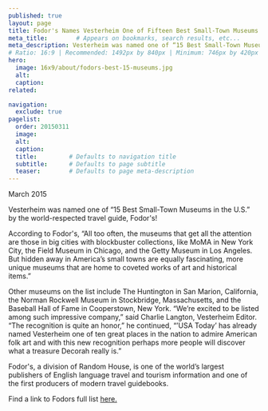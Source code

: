 ```yaml
---
published: true
layout: page
title: Fodor's Names Vesterheim One of Fifteen Best Small-Town Museums in U.S.
meta_title:        # Appears on bookmarks, search results, etc...
meta_description: Vesterheim was named one of “15 Best Small-Town Museums in the U.S.” by the world-respected travel guide, Fodor's!
# Ratio: 16:9 | Recommended: 1492px by 840px | Minimum: 746px by 420px
hero:
  image: 16x9/about/fodors-best-15-museums.jpg
  alt:
  caption:
related:

navigation:
  exclude: true  
pagelist:
  order: 20150311
  image: 
  alt: 
  caption:
  title:         # Defaults to navigation title
  subtitle:      # Defaults to page subtitle
  teaser:        # Defaults to page meta-description
---
```

March 2015

Vesterheim was named one of “15 Best Small-Town Museums in the U.S.” by the world-respected travel guide, Fodor's!

According to Fodor's, “All too often, the museums that get all the attention are those in big cities with blockbuster collections, like MoMA in New York City, the Field Museum in Chicago, and the Getty Museum in Los Angeles. But hidden away in America’s small towns are equally fascinating, more unique museums that are home to coveted works of art and historical items.”

Other museums on the list include The Huntington in San Marion, California, the Norman Rockwell Museum in Stockbridge, Massachusetts, and the Baseball Hall of Fame in Cooperstown, New York. “We’re excited to be listed among such impressive company,” said Charlie Langton, Vesterheim Editor. “The recognition is quite an honor,” he continued, “’USA Today’ has already named Vesterheim one of ten great places in the nation to admire American folk art and with this new recognition perhaps more people will discover what a treasure Decorah really is.”

Fodor's, a division of Random House, is one of the world’s largest publishers of English language travel and tourism information and one of the first producers of modern travel guidebooks.

Find a link to Fodors full list [here.](http://www.fodors.com/news/photos/15-best-small-town-museums-in-the-us#!16-vesterheim:-the-national-norwegian-american-heritage-museum-and-center)